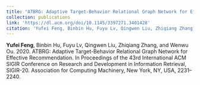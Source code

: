 ```yaml
---
title: "ATBRG: Adaptive Target-Behavior Relational Graph Network for Effective Recommendation"
collection: publications
link: 'https://dl.acm.org/doi/10.1145/3397271.3401428'
citation: 'Yufei Feng, Binbin Hu, Fuyu Lv, Qingwen Liu, Zhiqiang Zhang, and Wenwu Ou. 2020. ATBRG: Adaptive Target-Behavior Relational Graph Network for Effective Recommendation. In Proceedings of the 43rd International ACM SIGIR Conference on Research and Development in Information Retrieval, SIGIR-20. Association for Computing Machinery, New York, NY, USA, 2231–2240.'
---
```


<b>Yufei Feng</b>, Binbin Hu, Fuyu Lv, Qingwen Liu, Zhiqiang Zhang, and Wenwu Ou. 2020. ATBRG: Adaptive Target-Behavior Relational Graph Network for Effective Recommendation. In Proceedings of the 43rd International ACM SIGIR Conference on Research and Development in Information Retrieval, SIGIR-20. Association for Computing Machinery, New York, NY, USA, 2231–2240.